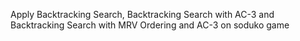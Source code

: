 Apply Backtracking Search, Backtracking Search with AC-3 and Backtracking Search with MRV Ordering and AC-3 on soduko game
